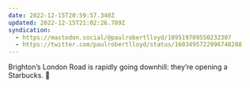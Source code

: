 ```yaml
---
date: 2022-12-15T20:59:57.340Z
updated: 2022-12-15T21:02:26.789Z
syndication:
  - https://mastodon.social/@paulrobertlloyd/109519709550232307
  - https://twitter.com/paulrobertlloyd/status/1603495722996748288
---
```

Brighton’s London Road is rapidly going downhill: they’re opening a Starbucks. 🤮
